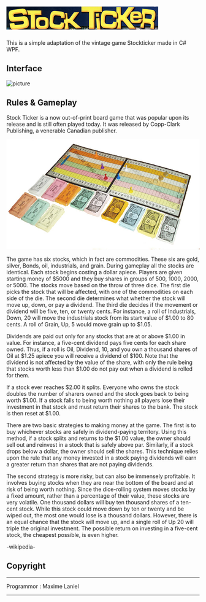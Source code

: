 # ![picture](Images/StockTicker.PNG)
This is a simple adaptation of the vintage game Stockticker made in C# WPF. 

## Interface

![picture](Images/BoardFame.png)

## Rules & Gameplay

Stock Ticker is a now out-of-print board game that was popular upon its release and is still often played today. It was released by Copp-Clark Publishing, a venerable Canadian publisher. 

![picture](Images/Stock_Ticker.JPG)

The game has six stocks, which in fact are commodities. These six are gold, silver, Bonds, oil, industrials, and grain. During gameplay all the stocks are identical. Each stock begins costing a dollar apiece. Players are given starting money of $5000 and they buy shares in groups of 500, 1000, 2000, or 5000. The stocks move based on the throw of three dice. The first die picks the stock that will be affected, with one of the commodities on each side of the die. The second die determines what whether the stock will move up, down, or pay a dividend. The third die decides if the movement or dividend will be five, ten, or twenty cents. For instance, a roll of Industrials, Down, 20 will move the industrials stock from its start value of $1.00 to 80 cents. A roll of Grain, Up, 5 would move grain up to $1.05.

Dividends are paid out only for any stocks that are at or above $1.00 in value. For instance, a five-cent dividend pays five cents for each share owned. Thus, if a roll is Oil, Dividend, 10, and you own a thousand shares of Oil at $1.25 apiece you will receive a dividend of $100. Note that the dividend is not affected by the value of the share, with only the rule being that stocks worth less than $1.00 do not pay out when a dividend is rolled for them.

If a stock ever reaches $2.00 it splits. Everyone who owns the stock doubles the number of sharers owned and the stock goes back to being worth $1.00. If a stock falls to being worth nothing all players lose their investment in that stock and must return their shares to the bank. The stock is then reset at $1.00.

There are two basic strategies to making money at the game. The first is to buy whichever stocks are safely in dividend-paying territory. Using this method, if a stock splits and returns to the $1.00 value, the owner should sell out and reinvest in a stock that is safely above par. Similarly, if a stock drops below a dollar, the owner should sell the shares. This technique relies upon the rule that any money invested in a stock paying dividends will earn a greater return than shares that are not paying dividends.

The second strategy is more risky, but can also be immensely profitable. It involves buying stocks when they are near the bottom of the board and at risk of being worth nothing. Since the dice-rolling system moves stocks by a fixed amount, rather than a percentage of their value, these stocks are very volatile. One thousand dollars will buy ten thousand shares of a ten-cent stock. While this stock could move down by ten or twenty and be wiped out, the most one would lose is a thousand dollars. However, there is an equal chance that the stock will move up, and a single roll of Up 20 will triple the original investment. The possible return on investing in a five-cent stock, the cheapest possible, is even higher.

-wikipedia-

## Copyright

***

Programmor : Maxime Laniel

***